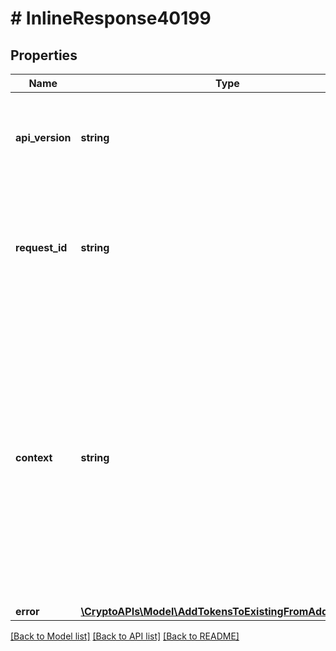 # # InlineResponse40199

## Properties

Name | Type | Description | Notes
------------ | ------------- | ------------- | -------------
**api_version** | **string** | Specifies the version of the API that incorporates this endpoint. |
**request_id** | **string** | Defines the ID of the request. The &#x60;requestId&#x60; is generated by Crypto APIs and it&#39;s unique for every request. |
**context** | **string** | In batch situations the user can use the context to correlate responses with requests. This property is present regardless of whether the response was successful or returned as an error. &#x60;context&#x60; is specified by the user. | [optional]
**error** | [**\CryptoAPIs\Model\AddTokensToExistingFromAddressE401**](AddTokensToExistingFromAddressE401.md) |  |

[[Back to Model list]](../../README.md#models) [[Back to API list]](../../README.md#endpoints) [[Back to README]](../../README.md)
